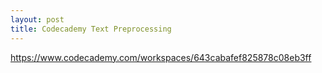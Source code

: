 ```yaml
---
layout: post
title: Codecademy Text Preprocessing
---
```


<https://www.codecademy.com/workspaces/643cabafef825878c08eb3ff>

